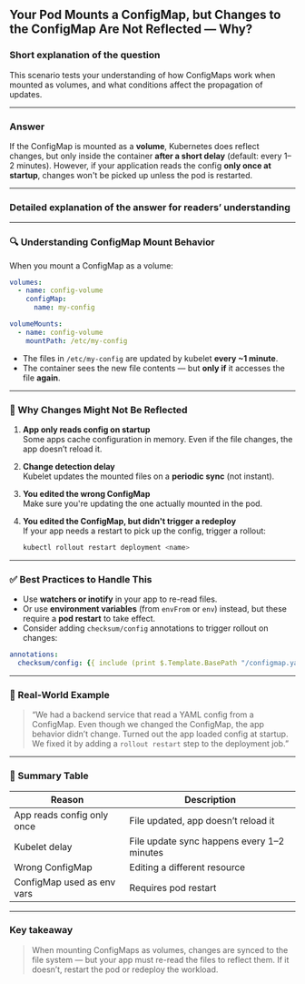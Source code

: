 ## Your Pod Mounts a ConfigMap, but Changes to the ConfigMap Are Not Reflected — Why?

### Short explanation of the question  
This scenario tests your understanding of how ConfigMaps work when mounted as volumes, and what conditions affect the propagation of updates.

---

### Answer  
If the ConfigMap is mounted as a **volume**, Kubernetes does reflect changes, but only inside the container **after a short delay** (default: every 1–2 minutes). However, if your application reads the config **only once at startup**, changes won't be picked up unless the pod is restarted.

---

### Detailed explanation of the answer for readers’ understanding

---

### 🔍 Understanding ConfigMap Mount Behavior

When you mount a ConfigMap as a volume:
```yaml
volumes:
  - name: config-volume
    configMap:
      name: my-config

volumeMounts:
  - name: config-volume
    mountPath: /etc/my-config
```

- The files in `/etc/my-config` are updated by kubelet **every ~1 minute**.
- The container sees the new file contents — but **only if** it accesses the file **again**.

---

### 🤔 Why Changes Might Not Be Reflected

1. **App only reads config on startup**  
   Some apps cache configuration in memory. Even if the file changes, the app doesn’t reload it.

2. **Change detection delay**  
   Kubelet updates the mounted files on a **periodic sync** (not instant).

3. **You edited the wrong ConfigMap**  
   Make sure you're updating the one actually mounted in the pod.

4. **You edited the ConfigMap, but didn't trigger a redeploy**  
   If your app needs a restart to pick up the config, trigger a rollout:
   ```bash
   kubectl rollout restart deployment <name>
   ```

---

### ✅ Best Practices to Handle This

- Use **watchers or inotify** in your app to re-read files.
- Or use **environment variables** (from `envFrom` or `env`) instead, but these require a **pod restart** to take effect.
- Consider adding `checksum/config` annotations to trigger rollout on changes:

```yaml
annotations:
  checksum/config: {{ include (print $.Template.BasePath "/configmap.yaml") . | sha256sum }}
```

---

### 🧪 Real-World Example

> “We had a backend service that read a YAML config from a ConfigMap. Even though we changed the ConfigMap, the app behavior didn’t change. Turned out the app loaded config at startup. We fixed it by adding a `rollout restart` step to the deployment job.”

---

### 🔄 Summary Table

| Reason                        | Description                                 |
|------------------------------|---------------------------------------------|
| App reads config only once   | File updated, app doesn’t reload it         |
| Kubelet delay                | File update sync happens every 1–2 minutes  |
| Wrong ConfigMap              | Editing a different resource                |
| ConfigMap used as env vars   | Requires pod restart                        |

---

### Key takeaway

> When mounting ConfigMaps as volumes, changes are synced to the file system — but your app must re-read the files to reflect them. If it doesn’t, restart the pod or redeploy the workload.